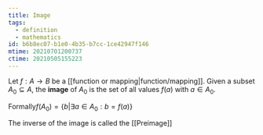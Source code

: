 ```yaml
---
title: Image
tags:
  - definition
  - mathematics
id: b6b8ec07-b1e0-4b35-b7cc-1ce42947f146
mtime: 20210701200737
ctime: 20210505155223
---
```


Let  $f: A \rightarrow B$ be a [[function or mapping|function/mapping]]. Given a subset $A_0 \subseteq A$, the **image** of $A_0$ is the set of all values $f(a)$ with $a\in A_0$.

Formally$f(A_0)=\{b|\exists a\in A_0: b=f(a)\}$

The inverse of the image is called the [[Preimage]]
